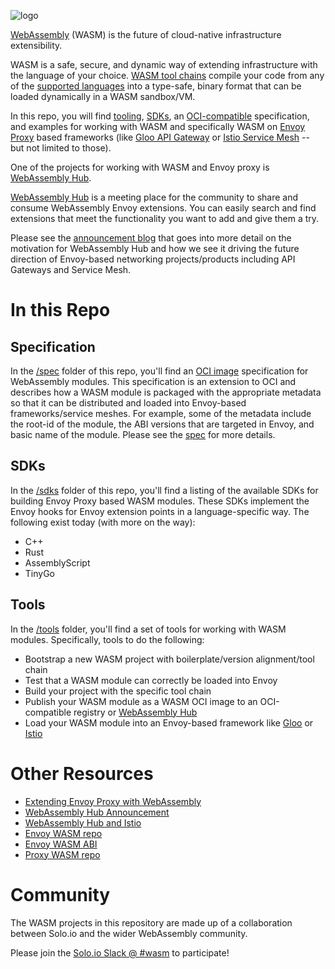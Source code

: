 ![logo](images/solo-wasm.png "logo")

[WebAssembly][wasm] (WASM) is the future of cloud-native infrastructure extensibility.

WASM is a safe, secure, and dynamic way of extending infrastructure with the language of your choice. [WASM tool chains][wasm-toolchain] compile your code from any of the [supported languages][supported-lang] into a type-safe, binary format that can be loaded dynamically in a WASM sandbox/VM. 

In this repo, you will find [tooling](./tools), [SDKs](./sdks), an [OCI-compatible](./spec) specification, and examples for working with WASM and specifically WASM on [Envoy Proxy][envoy] based frameworks (like [Gloo API Gateway][gloo] or [Istio Service Mesh][istio] -- but not limited to those).

One of the projects for working with WASM and Envoy proxy is [WebAssembly Hub][web-assembly-hub].

[WebAssembly Hub][web-assembly-hub] is a meeting place for the community to share and consume WebAssembly Envoy extensions. You can easily search and find extensions that meet the functionality you want to add and give them a try.

Please see the [announcement blog][announcement] that goes into more detail on the motivation for WebAssembly Hub and how we see it driving the future direction of Envoy-based networking projects/products including API Gateways and Service Mesh.

# In this Repo

## Specification

In the [/spec](./spec) folder of this repo, you'll find an [OCI image][oci] specification for WebAssembly modules. This specification is an extension to OCI and describes how a WASM module is packaged with the appropriate metadata so that it can be distributed and loaded into Envoy-based frameworks/service meshes. For example, some of the metadata include the root-id of the module, the ABI versions that are targeted in Envoy, and basic name of the module. Please see the [spec](./spec) for more details.

## SDKs

In the [/sdks](./sdks) folder of this repo, you'll find a listing of the available SDKs for building Envoy Proxy based WASM modules. These SDKs implement the Envoy hooks for Envoy extension points in a language-specific way. The following exist today (with more on the way):

* C++
* Rust
* AssemblyScript
* TinyGo

## Tools

In the [/tools](./tools) folder, you'll find a set of tools for working with WASM modules. Specifically, tools to do the following:

* Bootstrap a new WASM project with boilerplate/version alignment/tool chain 
* Test that a WASM module can correctly be loaded into Envoy
* Build your project with the specific tool chain
* Publish your WASM module as a WASM OCI image to an OCI-compatible registry or [WebAssembly Hub][web-assembly-hub]
* Load your WASM module into an Envoy-based framework like [Gloo][gloo] or [Istio][istio]

# Other Resources

* [Extending Envoy Proxy with WebAssembly](https://www.solo.io/blog/webinar-recap-extending-envoy-with-web-assembly/)
* [WebAssembly Hub Announcement][announcement]
* [WebAssembly Hub and Istio][announcement-istio]
* [Envoy WASM repo](https://github.com/envoyproxy/envoy-wasm)
* [Envoy WASM ABI](https://github.com/proxy-wasm/spec)
* [Proxy WASM repo](https://github.com/proxy-wasm)

# Community

The WASM projects in this repository are made up of a collaboration between Solo.io and the wider WebAssembly community. 

Please join the [Solo.io Slack @ #wasm](https://slack.solo.io/) to participate!

[wasm]: http://webassembly.org
[envoy]: http://envoyproxy.io
[wasm-toolchain]: https://developer.mozilla.org/en-US/docs/WebAssembly/C_to_wasm#Emscripten_Environment_Setup
[supported-lang]: https://github.com/appcypher/awesome-wasm-langs
[web-assembly-hub]: https://webassemblyhub.io
[gloo]: https://gloo.solo.io
[istio]: https://istio.io
[oci]: https://github.com/opencontainers/image-spec/blob/master/spec.md
[announcement]: https://www.solo.io/blog/introducing-the-webassembly-hub-a-service-for-building-deploying-sharing-and-discovering-wasm/
[announcement-istio]: https://www.solo.io/blog/an-extended-and-improved-webassembly-hub-to-helps-bring-the-power-of-webassembly-to-envoy-and-istio/